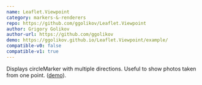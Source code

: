 ```yaml
---
name: Leaflet.Viewpoint
category: markers-&-renderers
repo: https://github.com/ggolikov/Leaflet.Viewpoint
author: Grigory Golikov
author-url: https://github.com/ggolikov
demo: https://ggolikov.github.io/Leaflet.Viewpoint/example/
compatible-v0: false
compatible-v1: true
---
```


Displays circleMarker with multiple directions.			Useful to show photos taken from one point. (<a href="https://ggolikov.github.io/Leaflet.Viewpoint/example/">demo</a>).
